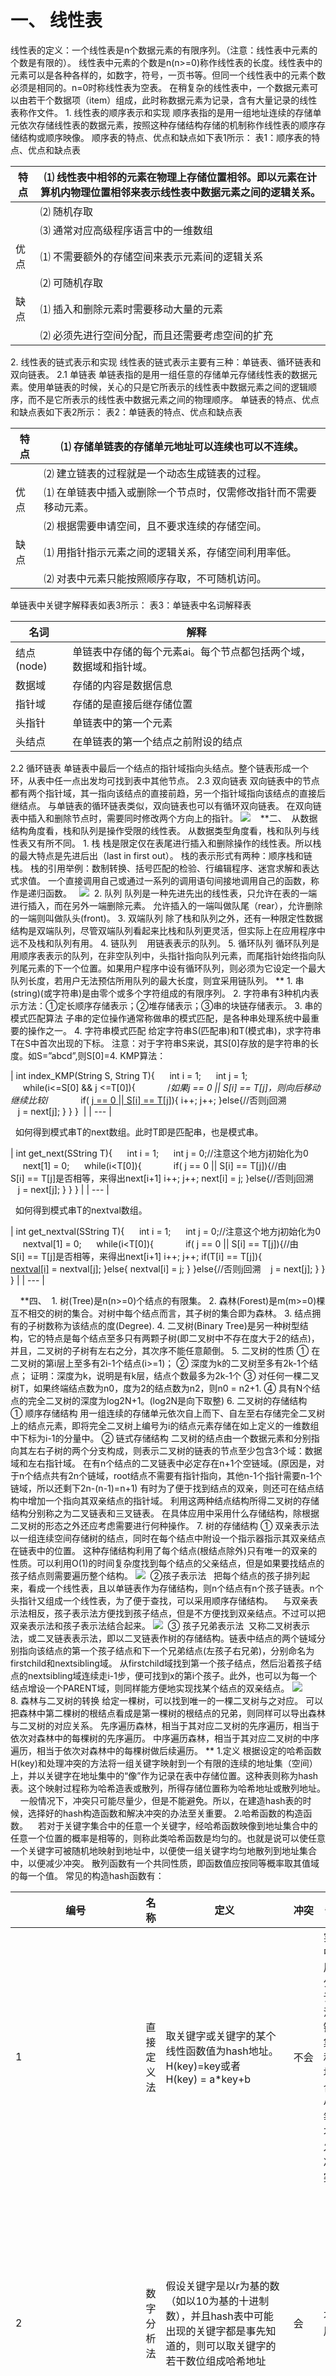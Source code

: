 # 一、 线性表
线性表的定义：一个线性表是n个数据元素的有限序列。（注意：线性表中元素的个数是有限的）。
线性表中元素的个数是n(n>=0)称作线性表的长度。线性表中的元素可以是各种各样的，如数字，符号，一页书等。但同一个线性表中的元素个数必须是相同的。n=0时称线性表为空表。
在稍复杂的线性表中，一个数据元素可以由若干个数据项（item）组成，此时称数据元素为记录，含有大量记录的线性表称作文件。
1. 线性表的顺序表示和实现
顺序表指的是用一组地址连续的存储单元依次存储线性表的数据元素，按照这种存储结构存储的机制称作线性表的顺序存储结构或顺序映像。
顺序表的特点、优点和缺点如下表1所示：
表1：顺序表的特点、优点和缺点表

| 特点 | ⑴ 线性表中相邻的元素在物理上存储位置相邻。即以元素在计算机内物理位置相邻来表示线性表中数据元素之间的逻辑关系。 |
| --- | --- |
|  | ⑵ 随机存取 |
|  | ⑶ 通常对应高级程序语言中的一维数组 |
| 优点 | ⑴ 不需要额外的存储空间来表示元素间的逻辑关系 |
|  | ⑵ 可随机存取 |
| 缺点 | ⑴ 插入和删除元素时需要移动大量的元素 |
|  | ⑵ 必须先进行空间分配，而且还需要考虑空间的扩充 |

2. 线性表的链式表示和实现
线性表的链式表示主要有三种：单链表、循环链表和双向链表。
2.1 单链表
单链表指的是用一组任意的存储单元存储线性表的数据元素。使用单链表的时候，关心的只是它所表示的线性表中数据元素之间的逻辑顺序，而不是它所表示的线性表中数据元素之间的物理顺序。
单链表的特点、优点和缺点表如下表2所示：
表2：单链表的特点、优点和缺点表

| 特点 | ⑴ 存储单链表的存储单元地址可以连续也可以不连续。 |
| --- | --- |
|  | ⑵ 建立链表的过程就是一个动态生成链表的过程。 |
| 优点 | ⑴ 在单链表中插入或删除一个节点时，仅需修改指针而不需要移动元素。 |
|  | ⑵ 根据需要申请空间，且不要求连续的存储空间。 |
| 缺点 | ⑴ 用指针指示元素之间的逻辑关系，存储空间利用率低。 |
|  | ⑵ 对表中元素只能按照顺序存取，不可随机访问。 |

单链表中关键字解释表如表3所示：
表3：单链表中名词解释表

| 名词 | 解释 |
| --- | --- |
| 结点(node) | 单链表中存储的每个元素ai。每个节点都包括两个域，数据域和指针域。 |
| 数据域 | 存储的内容是数据信息 |
| 指针域 | 存储的是直接后继存储位置 |
| 头指针 | 单链表中的第一个元素 |
| 头结点 | 在单链表的第一个结点之前附设的结点 |

2.2 循环链表
单链表中最后一个结点的指针域指向头结点。整个链表形成一个环，从表中任一点出发均可找到表中其他节点。
2.3 双向链表
双向链表中的节点都有两个指针域，其一指向该结点的直接前趋，另一个指针域指向该结点的直接后继结点。
与单链表的循环链表类似，双向链表也可以有循环双向链表。
在双向链表中插入和删除节点时，需要同时修改两个方向上的指针。
![](https://cdn.nlark.com/yuque/0/2020/png/223307/1583068074780-14e8fc36-1265-47d9-9af1-5baef7089801.png#height=630&width=832) 
 
**二、 
从数据结构角度看，栈和队列是操作受限的线性表。
从数据类型角度看，栈和队列与线性表又有所不同。
1. 栈
栈是限定仅在表尾进行插入和删除操作的线性表。所以栈的最大特点是先进后出（last in first out）。
栈的表示形式有两种：顺序栈和链栈。
栈的引用举例：数制转换、括号匹配的检验、行编辑程序、迷宫求解和表达式求值。
一个直接调用自己或通过一系列的调用语句间接地调用自己的函数，称作是递归函数。
 
![](https://cdn.nlark.com/yuque/0/2020/png/223307/1583068075101-be92a69b-a65c-4f2a-a452-b1e97a49c62b.png#height=650&width=714) 
2. 队列
队列是一种先进先出的线性表，只允许在表的一端进行插入，而在另外一端删除元素。
允许插入的一端叫做队尾（rear），允许删除的一端则叫做队头(front)。
3. 双端队列
除了栈和队列之外，还有一种限定性数据结构是双端队列，尽管双端队列看起来比栈和队列更灵活，但实际上在应用程序中远不及栈和队列有用。
4. 链队列
   用链表表示的队列。
5. 循环队列
循环队列是用顺序表表示的队列，在非空队列中，头指针指向队列元素，而尾指针始终指向队列尾元素的下一个位置。如果用户程序中设有循环队列，则必须为它设定一个最大队列长度，若用户无法预估所用队列的最大长度，则宜采用链队列。
**
1. 串(string)(或字符串)是由零个或多个字符组成的有限序列。
2. 字符串有3种机内表示方法：①定长顺序存储表示；②堆存储表示；③串的块链存储表示。
3. 串的模式匹配算法
子串的定位操作通常称做串的模式匹配，是各种串处理系统中最重要的操作之一。
4. 字符串模式匹配
给定字符串S(匹配串)和T(模式串)，求字符串T在S中首次出现的下标。
注意：对于字符串S来说，其S[0]存放的是字符串的长度。如S=”abcd”,则S[0]=4.
KMP算法：

| int index_KMP(String S, String T){
     int i = 1;
     int j = 1;
     while(i<=S[0] && j <=T[0]){
            /*如果j == 0 &#124;&#124; S[i] == T[j]，则向后移动继续比较*/
            if( [j == 0 &#124;&#124; S[i] == T[j]]()){
i++;
j++;
}else{//否则j回溯
   j = next[j];
}
}
}  |
| --- |

 
如何得到模式串T的next数组。此时T即是匹配串，也是模式串。

| int get_next(SString T){
     int i = 1;
     int j = 0;//注意这个地方j初始化为0
     next[1] = 0;
     while(i<T[0]){
            if( j == 0 &#124;&#124; S[i] == T[j]){//由S[i] == T[j]是否相等，来得出next[i+1]
i++;
j++;
next[i] = j;
}else{//否则j回溯
   j = next[j];
}
}
} |
| --- |

 
如何得到模式串T的nextval数组。

| int get_nextval(SString T){
     int i = 1;
     int j = 0;//注意这个地方j初始化为0
     nextval[1] = 0;
     while(i<T[0]){
            if( j == 0 &#124;&#124; S[i] == T[j]){//由S[i] == T[j]是否相等，来得出next[i+1]
i++;
j++;
if(T[i] == T[j]){
[nextval[i]]() = nextval[j];
}else{
nextval[i] = j;
}
}else{//否则j回溯
   j = next[j];
}
}
} |
| --- |

 
 
**四、 
1. 树(Tree)是n(n>=0)个结点的有限集。
2. 森林(Forest)是m(m>=0)棵互不相交的树的集合。对树中每个结点而言，其子树的集合即为森林。
3. 结点拥有的子树数称为该结点的度(Degree).
4. 二叉树(Binary Tree)是另一种树型结构，它的特点是每个结点至多只有两颗子树(即二叉树中不存在度大于2的结点)，并且，二叉树的子树有左右之分，其次序不能任意颠倒。
5. 二叉树的性质
① 在二叉树的第i层上至多有2i-1个结点(i>=1)；
② 深度为k的二叉树至多有2k-1个结点；
证明：深度为k，说明是有k层，结点个数最多为2k-1个
③ 对任何一棵二叉树T，如果终端结点数为n0，度为2的结点数为n2，则n0 = n2+1.
④ 具有N个结点的完全二叉树的深度为log2N+1。(log2N是向下取整)
6. 二叉树的存储结构
① 顺序存储结构
用一组连续的存储单元依次自上而下、自左至右存储完全二叉树上的结点元素，即将完全二叉树上编号为i的结点元素存储在如上定义的一维数组中下标为i-1的分量中。
② 链式存储结构
二叉树的结点由一个数据元素和分别指向其左右子树的两个分支构成，则表示二叉树的链表的节点至少包含3个域：数据域和左右指针域。
在有n个结点的二叉链表中必定存在n+1个空链域。(原因是，对于n个结点共有2n个链域，root结点不需要有指针指向，其他n-1个指针需要n-1个链域，所以还剩下2n-(n-1)=n+1)
有时为了便于找到结点的双亲，则还可在结点结构中增加一个指向其双亲结点的指针域。
利用这两种结点结构所得二叉树的存储结构分别称之为二叉链表和三叉链表。
在具体应用中采用什么存储结构，除根据二叉树的形态之外还应考虑需要进行何种操作。
7. 树的存储结构
① 双亲表示法
以一组连续空间存储树的结点，同时在每个结点中附设一个指示器指示其双亲结点在链表中的位置。
这种存储结构利用了每个结点(根结点除外)只有唯一的双亲的性质。可以利用O(1)的时间复杂度找到每个结点的父亲结点，但是如果要找结点的孩子结点则需要遍历整个结构。
![](https://cdn.nlark.com/yuque/0/2020/png/223307/1583068075371-9673016a-8f04-4573-9863-784e4ba28d99.png#height=256&width=296) 
②孩子表示法
  把每个结点的孩子排列起来，看成一个线性表，且以单链表作为存储结构，则n个结点有n个孩子链表。n个头指针又组成一个线性表，为了便于查找，可以采用顺序存储结构。
   与双亲表示法相反，孩子表示法方便找到孩子结点，但是不方便找到双亲结点。不过可以把双亲表示法和孩子表示法结合起来。
![](https://cdn.nlark.com/yuque/0/2020/png/223307/1583068075580-e2f614c3-f5b0-4184-adc2-a586ebad89be.png#height=304&width=512) 
③ 孩子兄弟表示法
 又称二叉树表示法，或二叉链表表示法，即以二叉链表作树的存储结构。链表中结点的两个链域分别指向该结点的第一个孩子结点和下一个兄弟结点(左孩子右兄弟)，分别命名为firstchild和nextsibling域。
从firstchild域找到第一个孩子结点，然后沿着孩子结点的nextsibling域连续走i-1步，便可找到x的第i个孩子。此外，也可以为每一个结点增设一个PARENT域，则同样能方便地实现找某个结点的双亲结点。
![](https://cdn.nlark.com/yuque/0/2020/png/223307/1583068075757-067db9c6-4c3a-4b13-8fce-6c9bce59feb8.png#height=282&width=212) 
 
8. 森林与二叉树的转换
给定一棵树，可以找到唯一的一棵二叉树与之对应。
可以把森林中第二棵树的根结点看成是第一棵树的根结点的兄弟，则同样可以导出森林与二叉树的对应关系。
先序遍历森林，相当于其对应二叉树的先序遍历，相当于依次对森林中的每棵树的先序遍历。
中序遍历森林，相当于其对应二叉树的中序遍历，相当于依次对森林中的每棵树做后续遍历。
**
1.定义
根据设定的哈希函数H(key)和处理冲突的方法将一组关键字映射到一个有限的连续的地址集（空间）上，并以关键字在地址集中的“像”作为记录在表中存储位置。这种表则称为hash表。这个映射过程称为哈希造表或散列，所得存储位置称为哈希地址或散列地址。
    一般情况下，冲突只可能尽量少，但是不能避免。所以，在建造hash表的时候，选择好的hash构造函数和解决冲突的办法至关重要。
2.哈希函数的构造函数。
   若对于关键字集合中的任意一个关键字，经哈希函数映像到地址集合中的任意一个位置的概率是相等的，则称此类哈希函数是均匀的。也就是说可以使任意一个关键字可被随机地映射到地址中，以便使一组关键字均匀地散列到地址集合中，以便减少冲突。
散列函数有一个共同性质，即函数值应按同等概率取其值域的每一个值。
常见的构造hash函数有：

| 编号 | 名称 | 定义 | 冲突 | 备注 | 适用场景 |
| --- | --- | --- | --- | --- | --- |
| 1 | 直接定义法 | 取关键字或关键字的某个线性函数值为hash地址。H(key)=key或者H(key) = a*key+b | 不会 | 实际中使用很少。该方法关键字集合和地址集合大小相等 ，不会发生冲突。 | 适合查找表较小且连续的情况。 |
| 2 | 数字分析法 | 假设关键字是以r为基的数（如以10为基的十进制数），并且hash表中可能出现的关键字都是事先知道的，则可以取关键字的若干数位组成哈希地址 | 会 | 不常用 | 关键字位数比较大，就需要事先知道关键字的分布且关键字的若干位分布较均匀 |
| 3 | 平方取中法 | 取关键字平方之后的中间几位为哈希地址。取的位数由表长决定。 | 会 | 较常用 | 不知道关键字的分布，而位数又不是很大的情况 |
| 4 | 折叠法 | 将关键字分割成位数相同的几部分（最后一部分的位数可不同），然后取这几部分的叠加和（舍去最高进位）作为hash地址。
如04 4220 5864 可做04+4220+5864=0088，舍弃最高进位 | 会 | 一般常用，  | 事先不需要知道关键字的分布，适合关键字位数较多的情况。 |
| 5 | 除留余数法 | 取关键字被某个不大于hash表表长m的数p除后所得余数为哈希地址。H(key)=key mod p;p<=m
一般取p为小于m的质数或不包含小于20的质因数的合数。 | 会 | 最简单，最常用的构造hash函数的方法。不仅可以对关键字直接取模，也可在折叠、平方取中等运算之后取模 | 关键在于p的选择，选择较好的p则有效减少冲突。一般取p为小于m的质数或不包含小于20的质因数的合数。 |
| 6 | 随机数法 | 选择一个随机函数，取关键字的随机函数值作为它的哈希地址 ，H(key)=random(key) | 会 | 通常当关键字长度不等时采用此法，构造哈希函数较恰当 | 当关键字的长度不等时  |
| 7 | 相乘取整法 | 首先用关键字key乘上某个常数A(0<A<1)，并抽取出key.A的小数部分；然后用m乘以该小数后取整 |   |   |   |

实际中根据不同情况采用不同哈希方法，考虑的因素主要有：
1） 计算hash方法所需时间；2）关键字长度；3）哈希表的大小；4）关键字的分布情况；5）记录的查找频率。
总之，设计哈希构造函数的时候主要要考虑计算简单和散列地址分布均匀这两个特点。
3.处理冲突的方法
既然在构造hash表的过程中出现冲突不可避免，那么就需要有处理冲突的方法。下面介绍几种常用的处理冲突的方法。

| 开放地址法 | 线性探测再散列 |
| --- | --- |
|  | 线性补偿探测法 |
|  | 二次探测再散列 |
|  | 伪随机探测再散列 |
| 再哈希法 |   |
| 链地址法（拉链法） |   |
| 建立公共溢出区 |   |

3.1 开放地址法
开放地址法主要包括线性探测再散列、线性补偿探测法、二次探测再散列和伪随机探测再散列。
Hi = (H(key)+di)%m
其中H(key)为哈希函数，m为哈希表表长，di为增量序列。
（1）di = 1,2,3..m-1称线性探测再散列；
（2）将线性探测的步长从 1 改为 Q ，即将上述算法中的 j ＝ (j ＋ 1) % m 改为： j ＝ (j ＋ Q) % m ，而且要求 Q 与 m 是互质的，以便能探测到哈希表中的所有单元。（线性补偿探测法）
（3）di = 12,-12,22,-22….k2,- k2称作二次探测再散列。
（4）di = 伪随机序列，称作伪随机探测再散列。
  在处理冲突的过程中，两个hash地址不同的关键字争夺同一个后继哈希地址的现象称作是“二次聚集”，即在处理同义词的冲突过程中又添加了非同义词的冲突。
对于线性探测再查找，在哈希表未填满的状态下总能找到一个不发生冲突的地址。对于二次探测再散列，只有哈希表的长度m为形如4*j+3(j是整数)的素数时，才可以保证哈希表未满情况下总能找到一个不发生冲突的地址。随机探测再散列，则取决于伪随机数列。
3.2 再哈希法
Hi = RHi (key)    i=1,2,3…k
RHi均是不同的hash函数，即在同义词产生冲突时计算另一个哈希函数地址，直到不产生冲突为止。该方法虽然不容易产生聚集，但是会增加计算的时间。
3.3 链地址法（拉链法）
将关键字为同义词的记录存储在同一线性表中，在链表的插入为可以在表头或表尾，也可以在中间，以保持同义词在同一线性链表中按关键字有序。
3.4 建立公共溢出区
所有关键字和哈希表中已有的记录发生冲突的，就把这个关键字填入到溢出表中。（溢出表是另建立的一张新表，专门放那些在确定其hash地址的时候产生冲突的记录）
3.5 拉链法和开放地址法比较

①拉链法处理冲突简单，且无堆积现象，即非同义词决不会发生冲突，因此平均查找长度较短；
②由于拉链法中各链表上的结点空间是动态申请的，故它更适合于造表前无法确定表长的情况；
③开放定址法为减少冲突，要求装填因子α较小，故当结点规模较大时会浪费很多空间。而拉链法中可取α≥1，且结点较大时，拉链法中增加的指针域可忽略不计，因此节省空间；
④在用拉链法构造的散列表中，删除结点的操作易于实现。只要简单地删去链表上相应的结点即可。而对开放地址法构造的散列表，删除结点不能简单地将被删结点的空间置为空，否则将截断在它之后填人散列表的同义词结点的查找路径。这是因为各种开放地址法中，空地址单元(即开放地址)都是查找失败的条件。因此在用开放地址法处理冲突的散列表上执行删除操作，只能在被删结点上做删除标记，而不能真正删除结点。
**拉链法的缺点**
    　拉链法的缺点是：指针需要额外的空间。故当结点规模较小时，开放定址法较为节省空间，而若将节省的指针空间用来扩大散列表的规模，可使装填因子变小，这又减少了开放定址法中的冲突，从而提高平均查找速度。
4.哈希表的查找及分析
哈希表的查找过程与哈希表的构造过程一致，给定k值，根据哈希函数计算得到哈希地址，若此位置上为空，则查找不成功；否则与关键字进行比较，若相等，则查找成功，否则根据处理冲突的方法查找下一个槽位上的记录。直到找到查找成功或者哈希表中某个位置为空。
哈希表的平均查找长度与哈希表的装载因子有关，与关键字集合包含元素个数无关 。因此，不管n多大，我们总可以选择一个合适的装载因子，以便将平均查找长度限定在一个范围内。
5.哈希表的适用
散列技术既是一种存储方法，也是一种查找方法。散列技术最适合的求解问题是查找与定值相等的记录。
散列表不适合范围查找；散列表也不能获得表中记录的顺序，如获得表中最大值和最小值是不可行的。
**
1. 图的深度遍历DFS
可采用递归和循环两种方式实现。
方法一：采用递归的方式。
定义一个标志数组表示某个结点是否已经被访问过。以邻接矩阵的形式表示图。依次对深度遍历图中的每个未被遍历过的结点，然后针对该结点未被遍历过的邻接点再进行深度遍历，每个结点被遍历后加入到结果中，并且设定该结点已经被访问过。
方法二：不采用递归的方式而是采用栈保存已经遍历过并且还有其孩子结点可能还没有遍历过的结点。与递归方式中一样，也是定义一个标志数组表示某个结点是否已经被访问过。始化栈内存放第一个结点。判断栈顶元素的第一个还未被访问邻接点，把它压入到栈中，每个结点入栈的时候，把其对应的标志数组元素设为true同时把该结点放到结果中。如果栈顶元素没有了未被访问的邻接点，则将该元素弹栈。循环直到栈空。

| /**
 * 方法一：采用递归的方式。
 * 定义一个标志数组表示某个结点是否已经被访问过。
 * 以邻接矩阵的形式表示图。
 * 依次对深度遍历图中的每个未被遍历过的结点，针对该结点未被遍历过的邻接点再进行深度遍历，每个结点被遍历后加入到结果中，并且设定该结点已经被访问过。
 */
**public** **static** **boolean** __visited__[];
**public** **static** ArrayList<Integer> __list__ = **new** ArrayList<Integer>();
**public** **static** ArrayList<Integer> DFS_Graph1(**int** graph[][]){
**int** size = graph.length;//求得结点的个数
__visited__ = **new** **boolean**[size];
/*Step1：依次遍历树中还未被遍历的结点*/
**for**(**int** i=0;i<size;i++){
**if**(__visited__[i] == **false**){
__visited__[i] = **true**;
__list__.add(i);
/*Step2:深度遍历以结点i为开始的路径上的结点*/           __DFS__(graph,i);
}
}
**return** __list__;
}
/**
 * 深度递归遍历以图中node结点为起点的结点。
 * **@param** graph
 * **@param** node
 */
**public** **static** **void** DFS(**int** graph[][],**int** i){
**int** size = graph.length;
**for**(**int** j=0;j<size;j++){
/*这个当前结点可达且未被访问的结点j才可以*/
**if**(graph[i][j] == 1 && __visited__[j] == **false**){
__visited__[j] = **true**;
__list__.add(j);
__DFS__(graph,j);
}
}
}

/**
 * 方法二：不采用递归的方式而是采用栈保存已经遍历过并且还有其孩子结点可能还没有遍历过的结点。

 * 初始化栈内存放第一个结点。
 * 判断栈顶元素的第一个还未被访问邻接点，把它压入到栈中，每个结点入栈的时候，把其对应的标志数组元素设为true同时把该结点放到结果中。
 * 如果栈顶元素没有了未被访问的邻接点，则将该元素弹栈。
 * 一直循环直到栈空。
 * 
 * **@param** graph
 * **@return**
 */
**public** **static** ArrayList<Integer> DFS_Graph2(**int** graph[][]){
Stack<Integer> stack = **new** Stack<Integer>();
**int** size = graph.length;
__visited__ = **new** **boolean**[size];
/*Step1:把初始第一个结点放到栈内*/
stack.push(0);
__visited__[0] = **true**;
__list__.add(0);
/*
 * Step2:找栈顶元素的第一个还未被访问邻接点，把它压入到栈中，
 * 每个结点入栈的时候，把其对应的标志数组元素设为true同时把该结点放到结果中。 
 * 如果栈顶元素没有了未被访问的邻接点，则将该元素弹栈。
 * 循环结束的条件是栈为空。
 */
**while**(!stack.isEmpty()){
**int** i = stack.peek();//读栈顶元素
**int** j = 0;
/*找栈顶元素的第一个未被访问的邻接点*/
**for**(;j<size;j++){
**if**(graph[i][j] == 1 && __visited__[j] == **false**){
**break**;
}
}
**if**(j<size){//说明找到了
__visited__[j] = **true**;
__list__.add(j);
stack.push(j);
}**else**{//只有当前栈顶元素不存在未被访问的邻接点时才弹出栈顶元素
stack.pop();
}
}
**return** __list__;
} |
| --- |

2. 图的广度优先遍历
借助队列实现，同时设置一个包含结点个数的visited数组表示某个结点是否已经被遍历过。
初始化时把第一个结点加入到结果list中，并且把visited[0]设置为true。
循环开始时队列中存储的是图中的第一个结点，循环结束的条件是队列变成空。
循环体内取出队列的第一个元素，并且把这个元素的所有未被访问过的邻接点都加入到队列中、加入到结果list中、设置其对应的状态为已访问。
类似于树的层次遍历.

| /**
 * 图的广度优先遍历。
 * 借助队列实现，同时设置一个包含结点个数的visited数组表示某个结点是否已经被遍历过。
 * 初始化时把第一个结点加入到结果list中，并且把visited[0]设置为true。
 * 循环开始时队列中存储的是图中的第一个结点，循环结束的条件是队列变成空。
 * 循环体内取出队列的第一个元素，并且把这个元素的所有未被访问过的邻接点都加入到队列中、加入到结果list中、设置其对应的状态为已访问。
 */
**public** **static** **boolean** __visited__[];
**public** **static** ArrayList<Integer> __list__ = **new** ArrayList<Integer>();
**public** **static** ArrayList<Integer> BFS_Graph(**int** graph[][]){
Queue<Integer> queue = **new** ArrayBlockingQueue<Integer>(10);
**int** size = graph.length;
__visited__ = **new** **boolean**[size];
/*Step1:把初始第一个结点放到栈内。*/
queue.add(0);
__visited__[0] = **true**;
__list__.add(0);
**int** i ;
/*Step2:循环队列中的元素直到队列为空。*/
**while**(!queue.isEmpty()){
i = queue.poll();
**for**(**int** j =0;j<size;j++){//找刚刚被弹出队列的队头元素可达的点
**if**(graph[i][j] ==1 && __visited__[j] == **false**){
__visited__[j] = **true**;
__list__.add(j);
queue.add(j);
}
}
}
**return** __list__;
} |
| --- |

**七、 
通过对海量数据的挖掘能有效地揭示用户的行为模式，加深对用户需求的理解，提取用户的集体智慧，从而为研发人员决策提供依据，提升产品用户体验，进而占领市场。
海量处理的基本方法：
1. Hash法
构造hash表和处理冲突的方法和上面介绍的一样。
在处理海量数据的过程中，使用Hash方法一般可以快速存取、统计某些数据，将大量数据进行分类，例如提取某日访问网站次数最多的ip。
2. BitMap法
BitMap(位图)法的基本原理是使用数组来表示某些元素是否存在。
BitMap(位图)法的时间复杂度为O(n)，比一般的排序都快，但它是以空间换时间，而且又一些限制，即数据状态不是很多，例如排序前集合大小最好已知，而且集合中元素的最大重复次数必须已知。
3. Bloom Filter 法（适用于对低错误率可以容忍的场合）
Bloom Filter是一种空间效率和时间效率都很高的随机数据结构，可用来检测一个元素是否属于一个集合。其基本原理是位数组与Hash函数的联合使用。首先，Bloom Filter是一个包含m位的位数组，数组的每一位都初始化为0；其次定义k个不同的hash函数，每个函数都可以将集合中的元素映射到位数组中的某一位，这样k个hash函数就将某个元素映射到了位数组中的k个位。查询的时候，根据k个hash函数可以得到数组中的k个位，判断这个k个位是否全为1，若是则说明该元素可不存在。插入的时候，把k个hash函数就将某个元素映射到了位数组中的k个位全部置为1。
Bloom Filter的难点是如何根据输入元素个数n确定m和hash函数。
特点：确定不存在的元素一定不存在，确定存在的数据不一定存在。Bloom Filter只能插入不能删除元素。
优点：具有很好的空间效率和时间效率，它的插入和查询时间都是常数，另外它不保存元素本身，具有良好的安全性。
缺点：牺牲了正确率，当它判断一个元素已存在于集合中时可能不正确。因为可能该元素对应的k个1位可能是被其他多个元素导致的。
 
4. 数据库优化法
互联网上的数据一般都是被存储到数据库中，如何从数据库中存储的海量信息中提取对自己有用的信息就涉及到了数据的查询技术等相关内容。
常见的数据库优化方法有数据分区、索引、缓存机制、分批处理、优化查询语句、使用采样数据进行数据挖掘等。
5. 倒排索引法
倒排索引是目前搜索引擎公司对搜索引擎最常用的存储方式，也是搜索引擎的核心内容。按照关键字建立索引，关键字指向了包含它的文档。优点是在处理复杂的多关键字时，可在倒排表中完成查询的并、交等逻辑运算，得到结果后再对结果进行存取，这样把记录的查询转换为地址集合的运算，不必对每个记录随机存取，从而提高查找速度。
6. 外排序法
外排序是相对于内部排序而言的，它是大文件的排序，由于内存限制，不能一下子把所有的待排内容都读到内存中进行排序，需要在内存和外部存储器之间进行多次数据交换才能达到对整个文件进行排序的目的。
一般采用归并排序等方式进行外部排序，首先生成若干个子文件，分别对这些子文件进行排序，然后对这些子文件进行多次归并，使得有序的归并段主键扩大，最后在外存上形成整个文件的单一归并段。
外排序适用于大数据的排序以及去重，但外排序的缺陷是会消耗大量的IO，效率不高。
7. Trie树
Trie树是一种用于快速字符串检索的多叉树结果 ，原理是利用字符串的公共前缀来减少空间开销。经常被搜索引擎系统用于文件词频统计。优点是：最大限度地减少无谓的字符串比较，查询效率比散列表高。适合用于数据量大，重复多，但是数据种类小可以放入内存的情况。
但是当系统中存在大量字符串且字符串基本没有公共前缀，则相应的Trie树会非常消耗内存。
8. 堆

| 最大堆 | 求前k小 |
| --- | --- |
| 最小堆 | 求前k大 |
| 双堆 | 中位数 |

  比如用最小堆求前k个最大的元素：
先从待找的n个数字中找出前k个建成小顶堆，然后依次读后面的元素并与小顶堆的堆顶进行比较，如果当前元素小或相等（这个相等是自己加的，需要进一步验证，应该是正确的，因为此时的堆顶元素是前k个里面最小的。如果遇到相等的即使该元素在最后前k个里面，也可以不要那个元素因为之前的已经够k个了，不需要再进行替换了），则继续读后面的元素；如果当前的元素大，则用当前元素替换堆顶元素，然后调整小顶堆。
9. 双层桶法
双层桶不是一种数据结构 ，而是一种算法思想，类似于分治思想。因为元素范围很大，不能利用直接寻址表，所以通过多次划分，逐步确定范围，然后最后在一个可以接受的范围内进行。
桶排序一般适用于寻找第k个大的数，寻找中位数、寻找不重复或重复的数字。
如：1）在一个文件中有10G个整数，乱序排列，要求找出中位数，内存限制是2GB；
2）现在有一个0~30000的随机数生成器。请根据这个随机数生成器，设计一个抽奖范围是0~350000彩票中奖号码列表，其中要包含20000个中奖号码。
10. MapReduce法
MapReduce是云计算的核心技术之一，是一种简化并行计算的分布式编程模型，主要目的是为了大型集群的系统能在大数据集上进行并行工作，并用于大规模数据的并行运算。
海量数据处理的最大难题在于数据规模巨大，使得传统处理方式面临计算能力不和存储能力不足的瓶颈问题，而基于Hadoop可以非常轻松和方便完成处理海量数据的分布式并行程序，并运行与大规模集群上。
**
1. 性质
红黑树是一棵二叉搜索树，它在每个结点上增加了一个存储位来表示结点的颜色，是黑色还是红色。
通过任何一条从根到叶子的简单路径上各个结点的颜色进行约束，红黑树确保没有一条路径会比其他路径长出两倍，因此也是近似于平衡的。
一棵红黑树确保满足下面红黑性质的二叉搜索树。
① 每个节点要么是红色的要么是黑色的；
② 根节点是黑色的；
③ 每个叶节点(NIL)是黑色的；
④ 若一个结点是红色的，则它的两个孩子结点都是黑色的；
⑤ 对每个结点，从该结点到其所有后代叶结点的简单路径上，均包含相同数目的黑色结点。
2. 黑高
从某个结点x(不包含该结点)出发到达一个叶结点的任意一条简单路径的黑色结点个数称为该结点的黑高(black-height)，记为bh(x)。
定义红黑树的黑高为其根结点的黑高。
对于给定的黑色高度为n的红黑树，从根到叶结点的简单路径的最短长度为(n-1)，从根到叶结点的简单路径的最大长度为2(n-1).
3. 定理
一个有n个内部结点的红黑树的高度至多为2lg(n+1).
4. 操作
默认插入的节点颜色都是红色，因为插入黑色节点会破坏根路径上的黑色节点总数，但即使如此，也会出现连续红色节点的情况。因此在一般的插入操作之后，出现红黑树约束条件不满足的情况（称为失去平衡）时，就必须要根据当前的红黑树的情况做相应的调整其他。
5. 其他
红黑树并不追求“完全平衡”，它只要求部分地达到平衡要求。降低了对旋转的要求，从而提高了性能。
红黑树能够以O(lgn)的时间复杂度进行搜索，插入和删除操作，此外，由于红黑树的设计，任何不平衡都会要求在三次旋转之间解决。
红黑树并不应用所有应用树的领域。如果数据基本上是静态的，那么让数据待在能够插入，并且不影响平衡的地方具有更好的性能。如果数据是完全静态的，例如，做一个hash表，性能可能会更好一点。
在实际的系统中，需要使用动态规划的防火墙系统，使用红黑树而不是散列表，被实践证明具有更好的伸缩性。
 
